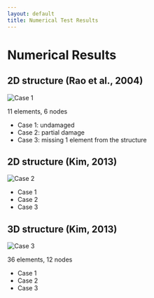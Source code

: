 ```yaml
---
layout: default
title: Numerical Test Results
---
```


# Numerical Results

## 2D structure (Rao et al., 2004)

![Case 1](http://vireax.github.io/vibration/fig201403/truss1.png)

11 elements, 6 nodes

- Case 1: undamaged
- Case 2: partial damage
- Case 3: missing 1 element from the structure

## 2D structure (Kim, 2013)

![Case 2](http://vireax.github.io/vibration/fig201403/truss2.png)

- Case 1
- Case 2
- Case 3


## 3D structure (Kim, 2013)

![Case 3](http://oi43.tinypic.com/2e397bq.jpg)

36 elements, 12 nodes

- Case 1
- Case 2
- Case 3
